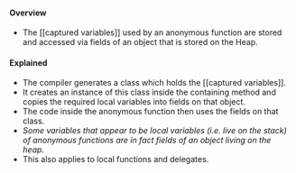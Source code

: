 #### Overview
- The [[captured variables]] used by an anonymous function are stored and accessed via fields of an object that is stored on the Heap.
#### Explained
- The compiler generates a class which holds the [[captured variables]].
- It creates an instance of this class inside the containing method and copies the required local variables into fields on that object.
- The code inside the anonymous function then uses the fields on that class. 
- *Some variables that appear to be local variables (i.e. live on the stack) of anonymous functions are in fact fields of an object living on the heap.*
- This also applies to local functions and delegates.